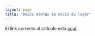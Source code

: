 ```yaml
---
layout: page
title: "Adiós Atenas se movio de lugar"
---
```

El link correcto al artículo esta [aquí](/adios-atenas/).